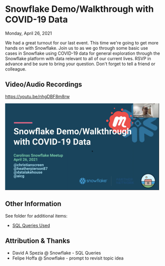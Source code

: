 # Snowflake Demo/Walkthrough with COVID-19 Data
Monday, April 26, 2021

We had a great turnout for our last event. This time we're going to get more hands on with Snowflake. Join us to as we go through some basic use cases in Snowflake using COVID-19 data for general exploration through the Snowflake platform with data relevant to all of our current lives. RSVP in advance and be sure to bring your question. Don't forget to tell a friend or colleague.


## Video/Audio Recordings
https://youtu.be/nhgDBF8m8rw

<img src="video_screenshot.png" width="500">

## Other Information
See folder for additional items:
- [SQL Queries Used](SQL-Queries-Logic.sql)


## Attribution & Thanks
- David A Spezia @ Snowflake - SQL Queries
- Felipe Hoffa @ Snowflake - prompt to revisit topic idea
